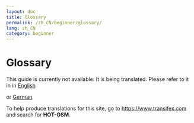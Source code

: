 ```yaml
---
layout: doc
title: Glossary
permalink: /zh_CN/beginner/glossary/
lang: zh_CN
category: beginner
---
```


Glossary
========

This guide is currently not available. It is being translated. Please refer to it in in [English](/en/beginner/glossary/)

or [German](/de/beginner/glossary/)

To help produce translations for this site, go to <https://www.transifex.com> and search for **HOT-OSM**.
